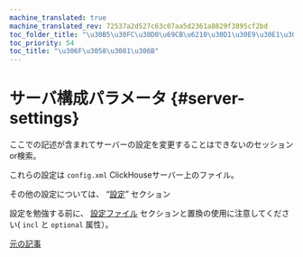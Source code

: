 ```yaml
---
machine_translated: true
machine_translated_rev: 72537a2d527c63c07aa5d2361a8829f3895cf2bd
toc_folder_title: "\u30B5\u30FC\u30D0\u69CB\u6210\u30D1\u30E9\u30E1\u30FC\u30BF"
toc_priority: 54
toc_title: "\u306F\u3058\u3081\u306B"
---
```


# サーバ構成パラメータ {#server-settings}

ここでの記述が含まれてサーバーの設定を変更することはできないのセッションor検索。

これらの設定は `config.xml` ClickHouseサーバー上のファイル。

その他の設定については、 “[設定](../settings/index.md#session-settings-intro)” セクション

設定を勉強する前に、 [設定ファイル](../configuration-files.md#configuration_files) セクションと置換の使用に注意してください( `incl` と `optional` 属性）。

[元の記事](https://clickhouse.tech/docs/en/operations/server_configuration_parameters/) <!--hide-->
